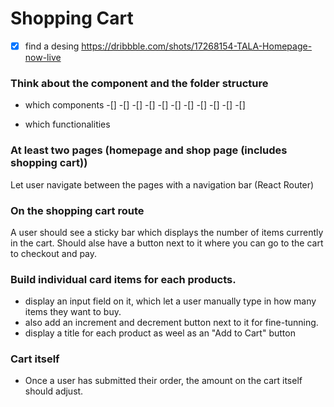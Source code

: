 # Shopping Cart

-[x] find a desing
https://dribbble.com/shots/17268154-TALA-Homepage-now-live

### Think about the component and the folder structure

- which components
  -[] <Navbar />
  -[] <Home />
  -[] <Informations />
  -[] <ItemList />
  -[] <Item />
  -[] <Marketing />
  -[] <Ingredient />
  -[] <Questions />
  -[] <DisplayProduct />
  -[] <Instagram />
  -[] <Footer />

- which functionalities

### At least two pages (homepage and shop page (includes shopping cart))

Let user navigate between the pages with a navigation bar (React Router)

### On the shopping cart route

A user should see a sticky bar which displays the number of items currently in the cart.
Should alse have a button next to it where you can go to the cart to checkout and pay.

### Build individual card items for each products.

- display an input field on it, which let a user manually type in how many items they want to buy.
- also add an increment and decrement button next to it for fine-tunning.
- display a title for each product as weel as an "Add to Cart" button

### Cart itself

- Once a user has submitted their order, the amount on the cart itself should adjust.
